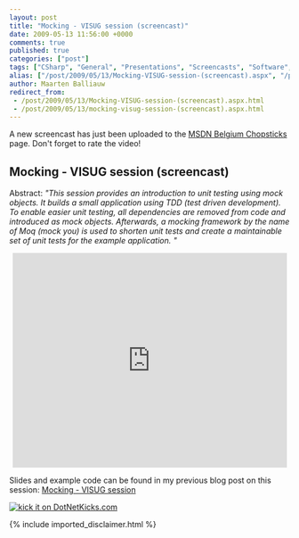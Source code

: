 ```yaml
---
layout: post
title: "Mocking - VISUG session (screencast)"
date: 2009-05-13 11:56:00 +0000
comments: true
published: true
categories: ["post"]
tags: ["CSharp", "General", "Presentations", "Screencasts", "Software", "Testing"]
alias: ["/post/2009/05/13/Mocking-VISUG-session-(screencast).aspx", "/post/2009/05/13/mocking-visug-session-(screencast).aspx"]
author: Maarten Balliauw
redirect_from:
 - /post/2009/05/13/Mocking-VISUG-session-(screencast).aspx.html
 - /post/2009/05/13/mocking-visug-session-(screencast).aspx.html
---
```

<p>A new screencast has just been uploaded to the <a href="http://www.microsoft.com/belux/MSDN/nl/chopsticks/default.aspx?id=1093" target="_blank">MSDN Belgium Chopsticks</a> page. Don't forget to rate the video!</p>
<h2>Mocking - VISUG session (screencast)</h2>
<p>Abstract: <em>"This session provides an introduction to unit testing using mock objects. It builds a small application using TDD (test driven development). To enable easier unit testing, all dependencies are removed from code and introduced as mock objects. Afterwards, a mocking framework by the name of Moq (mock you) is used to shorten unit tests and create a maintainable set of unit tests for the example application. "</em></p>
<p style="text-align: center"><iframe src="http://www.microsoft.com/belux/msdn/nl/chopsticks/player.aspx?id=1093&amp;e=1" width="493" height="385" frameborder="0"></iframe></p>
<p>Slides and example code can be found in my previous blog post on this session: <a href="This session provides an introduction to unit testing using mock objects. It builds a small application using TDD (test driven development). To enable easier unit testing, all dependencies are removed from code and introduced as mock objects. Afterwards, a mocking framework by the name of Moq (mock you) is used to shorten unit tests and create a maintainable set of unit tests for the example application. " target="_blank">Mocking - VISUG session</a></p>
<p><a href="http://www.dotnetkicks.com/kick/?url=/post/2009/05/13/Mocking-VISUG-session-(screencast).aspx&amp;title=Mocking - VISUG session (screencast)">
                    <img src="http://www.dotnetkicks.com/Services/Images/KickItImageGenerator.ashx?url=/post/2009/05/13/Mocking-VISUG-session-(screencast).aspx" border="0" alt="kick it on DotNetKicks.com" />
                  </a></p>
{% include imported_disclaimer.html %}
